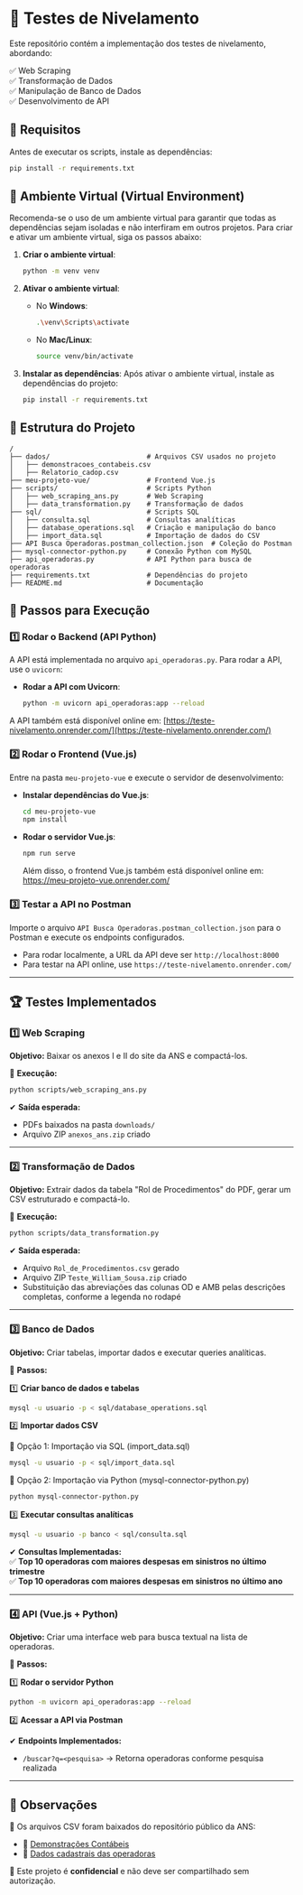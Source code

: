 # 📌 Testes de Nivelamento

Este repositório contém a implementação dos testes de nivelamento, abordando:

✅ Web Scraping  
✅ Transformação de Dados  
✅ Manipulação de Banco de Dados  
✅ Desenvolvimento de API  

## 🔧 Requisitos  

Antes de executar os scripts, instale as dependências:  

```bash
pip install -r requirements.txt
```  

## 🌱 Ambiente Virtual (Virtual Environment)

Recomenda-se o uso de um ambiente virtual para garantir que todas as dependências sejam isoladas e não interfiram em outros projetos. Para criar e ativar um ambiente virtual, siga os passos abaixo:

1. **Criar o ambiente virtual**:
   ```bash
   python -m venv venv
   ```

2. **Ativar o ambiente virtual**:
   - No **Windows**:
     ```bash
     .\venv\Scripts\activate
     ```
   - No **Mac/Linux**:
     ```bash
     source venv/bin/activate
     ```

3. **Instalar as dependências**:
   Após ativar o ambiente virtual, instale as dependências do projeto:
   ```bash
   pip install -r requirements.txt
   ```

## 🚀 Estrutura do Projeto

```
/
├── dados/                        # Arquivos CSV usados no projeto
│   ├── demonstracoes_contabeis.csv
│   ├── Relatorio_cadop.csv
├── meu-projeto-vue/              # Frontend Vue.js
├── scripts/                      # Scripts Python
│   ├── web_scraping_ans.py       # Web Scraping
│   ├── data_transformation.py    # Transformação de dados
├── sql/                          # Scripts SQL
│   ├── consulta.sql              # Consultas analíticas
│   ├── database_operations.sql   # Criação e manipulação do banco
│   ├── import_data.sql           # Importação de dados do CSV
├── API Busca Operadoras.postman_collection.json  # Coleção do Postman
├── mysql-connector-python.py     # Conexão Python com MySQL
├── api_operadoras.py             # API Python para busca de operadoras
├── requirements.txt              # Dependências do projeto
├── README.md                     # Documentação
```

## 📝 Passos para Execução

### 1️⃣ Rodar o Backend (API Python)

A API está implementada no arquivo `api_operadoras.py`. Para rodar a API, use o `uvicorn`:

- **Rodar a API com Uvicorn**:
  ```bash
  python -m uvicorn api_operadoras:app --reload
  ```

A API também está disponível online em: [https://teste-nivelamento.onrender.com/](https://teste-nivelamento.onrender.com/)

### 2️⃣ Rodar o Frontend (Vue.js)

Entre na pasta `meu-projeto-vue` e execute o servidor de desenvolvimento:

- **Instalar dependências do Vue.js**:
  ```bash
  cd meu-projeto-vue
  npm install
  ```

- **Rodar o servidor Vue.js**:
  ```bash
  npm run serve
  ```
  Além disso, o frontend Vue.js também está disponível online em: https://meu-projeto-vue.onrender.com/

### 3️⃣ Testar a API no Postman

Importe o arquivo `API Busca Operadoras.postman_collection.json` para o Postman e execute os endpoints configurados.

- Para rodar localmente, a URL da API deve ser `http://localhost:8000`
- Para testar na API online, use `https://teste-nivelamento.onrender.com/`

---

## 🏆 Testes Implementados  

### 1️⃣ Web Scraping  
**Objetivo:** Baixar os anexos I e II do site da ANS e compactá-los.  

📌 **Execução:**  
```bash
python scripts/web_scraping_ans.py
```  
✔ **Saída esperada:**  
- PDFs baixados na pasta `downloads/`  
- Arquivo ZIP `anexos_ans.zip` criado  

---

### 2️⃣ Transformação de Dados  
**Objetivo:** Extrair dados da tabela "Rol de Procedimentos" do PDF, gerar um CSV estruturado e compactá-lo.  

📌 **Execução:**  
```bash
python scripts/data_transformation.py
```  
✔ **Saída esperada:**  
- Arquivo `Rol_de_Procedimentos.csv` gerado  
- Arquivo ZIP `Teste_William_Sousa.zip` criado  
- Substituição das abreviações das colunas OD e AMB pelas descrições completas, conforme a legenda no rodapé

---

### 3️⃣ Banco de Dados  
**Objetivo:** Criar tabelas, importar dados e executar queries analíticas.  

📌 **Passos:**  

1️⃣ **Criar banco de dados e tabelas**  
```bash
mysql -u usuario -p < sql/database_operations.sql
```  

2️⃣ **Importar dados CSV**  

🔹 Opção 1: Importação via SQL (import_data.sql)  
```bash
mysql -u usuario -p < sql/import_data.sql
```  

🔹 Opção 2: Importação via Python (mysql-connector-python.py)  
```bash
python mysql-connector-python.py
```  

3️⃣ **Executar consultas analíticas**  
```bash
mysql -u usuario -p banco < sql/consulta.sql
```  

✔ **Consultas Implementadas:**  
✅ **Top 10 operadoras com maiores despesas em sinistros no último trimestre**  
✅ **Top 10 operadoras com maiores despesas em sinistros no último ano**  

---

### 4️⃣ API (Vue.js + Python)  
**Objetivo:** Criar uma interface web para busca textual na lista de operadoras.  

📌 **Passos:**  

1️⃣ **Rodar o servidor Python**  
```bash
python -m uvicorn api_operadoras:app --reload
```  

2️⃣ **Acessar a API via Postman**  

✔ **Endpoints Implementados:**  
- `/buscar?q=<pesquisa>` → Retorna operadoras conforme pesquisa realizada  

---

## 📝 Observações  

📌 Os arquivos CSV foram baixados do repositório público da ANS:  
- 📄 [Demonstrações Contábeis](https://dadosabertos.ans.gov.br/FTP/PDA/demonstracoes_contabeis/)  
- 📄 [Dados cadastrais das operadoras](https://dadosabertos.ans.gov.br/FTP/PDA/operadoras_de_plano_de_saude_ativas/)  

📌 Este projeto é **confidencial** e não deve ser compartilhado sem autorização.

